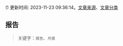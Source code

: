 :alarm_clock: 更新时间: 2023-11-23 09:36:14。[文章来源](/README.md)、[文章分类](/TAGS.md)

## 报告


> 关键字：`报告`、`月报`



